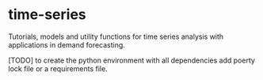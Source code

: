 # time-series
Tutorials, models and utility functions for time series analysis with applications in demand forecasting.

[TODO] to create the python environment with all dependencies add poerty lock file or a requirements file.
